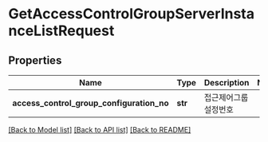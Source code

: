 # GetAccessControlGroupServerInstanceListRequest

## Properties
Name | Type | Description | Notes
------------ | ------------- | ------------- | -------------
**access_control_group_configuration_no** | **str** | 접근제어그룹설정번호 | 

[[Back to Model list]](../README.md#documentation-for-models) [[Back to API list]](../README.md#documentation-for-api-endpoints) [[Back to README]](../README.md)


